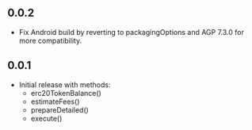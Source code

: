 ## 0.0.2

- Fix Android build by reverting to packagingOptions and AGP 7.3.0 for more compatibility.

## 0.0.1

- Initial release with methods:
  - erc20TokenBalance()
  - estimateFees()
  - prepareDetailed()
  - execute()
